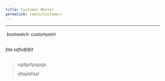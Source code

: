 ```yaml
---
title: Customer Master
permalink: /docs/Customer/
---
```




------

######  bootwatch: customyaml



###### fda sdfsdfdfd 

> sgdgsfgsgsgs
>
> dfdafdfdaf
>
> 



